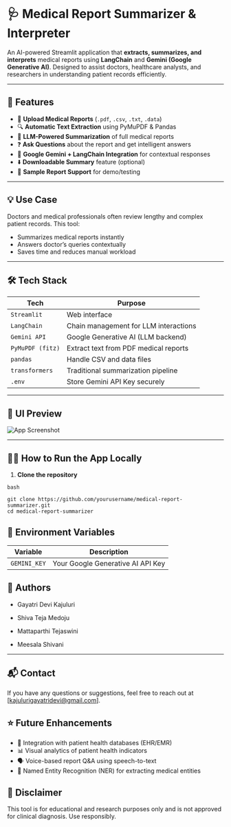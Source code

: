 # 🩺 Medical Report Summarizer & Interpreter

An AI-powered Streamlit application that **extracts, summarizes, and interprets** medical reports using **LangChain** and **Gemini (Google Generative AI)**. Designed to assist doctors, healthcare analysts, and researchers in understanding patient records efficiently.

---

## 🚀 Features

- 📄 **Upload Medical Reports** (`.pdf`, `.csv`, `.txt`, `.data`)
- 🔍 **Automatic Text Extraction** using PyMuPDF & Pandas
- 🧠 **LLM-Powered Summarization** of full medical reports
- ❓ **Ask Questions** about the report and get intelligent answers
- 💬 **Google Gemini + LangChain Integration** for contextual responses
- ⬇️ **Downloadable Summary** feature (optional)
- 🧪 **Sample Report Support** for demo/testing

---

## 💡 Use Case

Doctors and medical professionals often review lengthy and complex patient records. This tool:

- Summarizes medical reports instantly
- Answers doctor’s queries contextually
- Saves time and reduces manual workload

---

## 🛠️ Tech Stack

| Tech             | Purpose                                |
|------------------|----------------------------------------|
| `Streamlit`      | Web interface                          |
| `LangChain`      | Chain management for LLM interactions  |
| `Gemini API`     | Google Generative AI (LLM backend)     |
| `PyMuPDF (fitz)` | Extract text from PDF medical reports  |
| `pandas`         | Handle CSV and data files              |
| `transformers`   | Traditional summarization pipeline     |
| `.env`           | Store Gemini API Key securely          |

---

## 📸 UI Preview 

![App Screenshot](assets/app.png)

---

## 🧑‍💻 How to Run the App Locally

1. **Clone the repository**

`bash`
```
git clone https://github.com/yourusername/medical-report-summarizer.git
cd medical-report-summarizer
```


## 🔐 Environment Variables

| Variable     | Description                       |
| ------------ | --------------------------------- |
| `GEMINI_KEY` | Your Google Generative AI API Key |



## 🤝 Authors

- Gayatri Devi Kajuluri

- Shiva Teja Medoju

- Mattaparthi Tejaswini

- Meesala Shivani

---

## 📬 Contact

If you have any questions or suggestions, feel free to reach out at [kajulurigayatridevi@gmail.com].

## ⭐ Future Enhancements

- 🏥 Integration with patient health databases (EHR/EMR)
- 📊 Visual analytics of patient health indicators
- 🗣️ Voice-based report Q&A using speech-to-text
- 🧾 Named Entity Recognition (NER) for extracting medical entities


## 📢 Disclaimer

This tool is for educational and research purposes only and is not approved for clinical diagnosis. Use responsibly.
